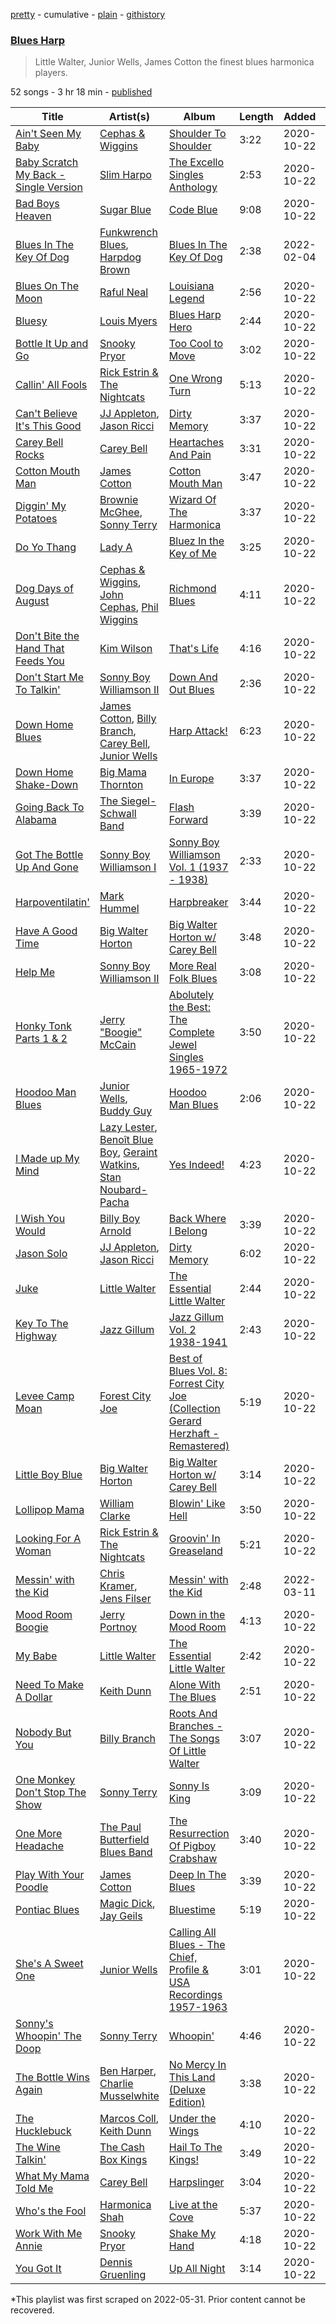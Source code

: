 [pretty](/playlists/pretty/37i9dQZF1DWVKE4YNKbqtI.md) - cumulative - [plain](/playlists/plain/37i9dQZF1DWVKE4YNKbqtI) - [githistory](https://github.githistory.xyz/mackorone/spotify-playlist-archive/blob/main/playlists/plain/37i9dQZF1DWVKE4YNKbqtI)

### [Blues Harp](https://open.spotify.com/playlist/37i9dQZF1DWVKE4YNKbqtI)

> Little Walter, Junior Wells, James Cotton the finest blues harmonica players.

52 songs - 3 hr 18 min - [published](https://open.spotify.com/playlist/4kNNQVrlqV3Y0E9htm7KB4)

| Title | Artist(s) | Album | Length | Added | Removed |
|---|---|---|---|---|---|
| [Ain't Seen My Baby](https://open.spotify.com/track/5r1gF2DneZC8pBL86SDarK) | [Cephas & Wiggins](https://open.spotify.com/artist/40MbAfRt1y7QdeGSkSp4pF) | [Shoulder To Shoulder](https://open.spotify.com/album/6mHbgI7rA71VIDAgy2z1YV) | 3:22 | 2020-10-22 |  |
| [Baby Scratch My Back \- Single Version](https://open.spotify.com/track/4BbLz6pVP5oXl2plR7HLMZ) | [Slim Harpo](https://open.spotify.com/artist/36hwOoNPgnsKnhoMBYpJrJ) | [The Excello Singles Anthology](https://open.spotify.com/album/38mE82CkxuGVkZ2yN1sGGi) | 2:53 | 2020-10-22 |  |
| [Bad Boys Heaven](https://open.spotify.com/track/4xfJSNaQN5eRUL78mor3nj) | [Sugar Blue](https://open.spotify.com/artist/3HojqGF4FshKki7Ku6gPqE) | [Code Blue](https://open.spotify.com/album/6MEW2dr1ze84kOgFtPi4uD) | 9:08 | 2020-10-22 |  |
| [Blues In The Key Of Dog](https://open.spotify.com/track/6KU56NCsoOh4vxvpAPeuhV) | [Funkwrench Blues](https://open.spotify.com/artist/1HefbPVFSMuXvPsE9EL1fs), [Harpdog Brown](https://open.spotify.com/artist/2nJHCfpWZHce3Db9zKarwP) | [Blues In The Key Of Dog](https://open.spotify.com/album/6Q0cslUkzLhgvj8BU2Xq0u) | 2:38 | 2022-02-04 |  |
| [Blues On The Moon](https://open.spotify.com/track/1xDHpQuobDjDTs0bS3mETv) | [Raful Neal](https://open.spotify.com/artist/5zdiBKXtaX96hNNCEnP5f0) | [Louisiana Legend](https://open.spotify.com/album/4s0G9NIPxGreWN5IiliCEa) | 2:56 | 2020-10-22 |  |
| [Bluesy](https://open.spotify.com/track/078lhMIegYPNI58tyFn6o8) | [Louis Myers](https://open.spotify.com/artist/2MHJe9H2p09aSHJm7yrwNh) | [Blues Harp Hero](https://open.spotify.com/album/5lkj3Xw9Xw5VUY38BvTmXL) | 2:44 | 2020-10-22 |  |
| [Bottle It Up and Go](https://open.spotify.com/track/5eHeHvy9wdvATbd7Wj4R8T) | [Snooky Pryor](https://open.spotify.com/artist/2mGsLcgVJSfpUTgrMuPxt3) | [Too Cool to Move](https://open.spotify.com/album/62xvQ20A7TCjo2ZeafeuJx) | 3:02 | 2020-10-22 |  |
| [Callin' All Fools](https://open.spotify.com/track/43J5N4yyxOSCrTZ9PD7dpF) | [Rick Estrin & The Nightcats](https://open.spotify.com/artist/0uo6ltSYsMbp4go8nPQ80U) | [One Wrong Turn](https://open.spotify.com/album/4cJ6p2UKcmZwOSHppR4CXl) | 5:13 | 2020-10-22 |  |
| [Can't Believe It's This Good](https://open.spotify.com/track/32HudsU4xtWFuNWnmb6XPe) | [JJ Appleton](https://open.spotify.com/artist/5c2q4cX88ZOW2uVL47EKwE), [Jason Ricci](https://open.spotify.com/artist/7EV8gsN4cvguOI67kcnYAN) | [Dirty Memory](https://open.spotify.com/album/2UXZqPLmcmB6aa9T8AJFxn) | 3:37 | 2020-10-22 |  |
| [Carey Bell Rocks](https://open.spotify.com/track/0vZun5MdpB8oEjq2Ekw4K9) | [Carey Bell](https://open.spotify.com/artist/7wcrtrCODZkNbpq1ZYABxs) | [Heartaches And Pain](https://open.spotify.com/album/7hmhwWISoILoobUdovmoxC) | 3:31 | 2020-10-22 |  |
| [Cotton Mouth Man](https://open.spotify.com/track/05OUC91VXFLsMddV7yKaZC) | [James Cotton](https://open.spotify.com/artist/6mY93oNfUaUwZq67yn3R8k) | [Cotton Mouth Man](https://open.spotify.com/album/6U2Fh67Pk4hme1KoSJlrdS) | 3:47 | 2020-10-22 |  |
| [Diggin' My Potatoes](https://open.spotify.com/track/7vsJLJHAYHRmovTbRTgRFx) | [Brownie McGhee](https://open.spotify.com/artist/3qXzj7WzBV3kwy1yEV1RcC), [Sonny Terry](https://open.spotify.com/artist/66hQFpsfaFzK8UbsQofCGv) | [Wizard Of The Harmonica](https://open.spotify.com/album/5lDFjfrldTB4HSFWkDYUBw) | 3:37 | 2020-10-22 |  |
| [Do Yo Thang](https://open.spotify.com/track/0DqKUOuX1yVd3H7evlHDkA) | [Lady A](https://open.spotify.com/artist/2nlAGNTrkx2kGJBiIVPDtK) | [Bluez In the Key of Me](https://open.spotify.com/album/6UNgjmue8Up5u72duFsvT9) | 3:25 | 2020-10-22 | 2022-06-20 |
| [Dog Days of August](https://open.spotify.com/track/5gOxdOaXlIVrM0mlOEJ3hZ) | [Cephas & Wiggins](https://open.spotify.com/artist/40MbAfRt1y7QdeGSkSp4pF), [John Cephas](https://open.spotify.com/artist/39gMpw4vsyl8CLCW6OZx97), [Phil Wiggins](https://open.spotify.com/artist/454ZmfE5h5JeoCksBvEymQ) | [Richmond Blues](https://open.spotify.com/album/3diP0MKxncGd7wi8ZMASFZ) | 4:11 | 2020-10-22 |  |
| [Don't Bite the Hand That Feeds You](https://open.spotify.com/track/0Gjw2bx2khjm0OueuMFBKL) | [Kim Wilson](https://open.spotify.com/artist/3LkeAX21Tyb0t1CCAP5aq3) | [That's Life](https://open.spotify.com/album/5M8gkXa4AULN9NESM0a4Ii) | 4:16 | 2020-10-22 |  |
| [Don't Start Me To Talkin'](https://open.spotify.com/track/1f9FEeBWZkuT4ItJZwsJ2l) | [Sonny Boy Williamson II](https://open.spotify.com/artist/69VgCcXFV59QuQWEXSTxfK) | [Down And Out Blues](https://open.spotify.com/album/6uhJ93exe9enyJnV3jgyLO) | 2:36 | 2020-10-22 |  |
| [Down Home Blues](https://open.spotify.com/track/3OHj5SY6j7Ftmfa7qZJWoa) | [James Cotton](https://open.spotify.com/artist/6mY93oNfUaUwZq67yn3R8k), [Billy Branch](https://open.spotify.com/artist/5cUazMvxcAPELFif0BGn2t), [Carey Bell](https://open.spotify.com/artist/7wcrtrCODZkNbpq1ZYABxs), [Junior Wells](https://open.spotify.com/artist/78CBFzwo7wwNaaTYVP5btK) | [Harp Attack!](https://open.spotify.com/album/1zivuph8N0dHpL4k0SA94b) | 6:23 | 2020-10-22 |  |
| [Down Home Shake\-Down](https://open.spotify.com/track/6QDIT5BB8mJDa1EBjeFL1y) | [Big Mama Thornton](https://open.spotify.com/artist/6bR0cgMtkCVpm0I5yrDNzO) | [In Europe](https://open.spotify.com/album/4GKo7UgPccJMRAm4ljs8Tz) | 3:37 | 2020-10-22 |  |
| [Going Back To Alabama](https://open.spotify.com/track/2qV360qyQrQllFZFzZunXr) | [The Siegel\-Schwall Band](https://open.spotify.com/artist/09y7wEuZOxZyYi8suU6NEo) | [Flash Forward](https://open.spotify.com/album/0cOiCxvkM6EEF9gRKrX2Fv) | 3:39 | 2020-10-22 |  |
| [Got The Bottle Up And Gone](https://open.spotify.com/track/1a8JNXclpuzv9Rx8KxBbIO) | [Sonny Boy Williamson I](https://open.spotify.com/artist/1qxTNsrSi4fNXVO0sbMsl4) | [Sonny Boy Williamson Vol\. 1 \(1937 \- 1938\)](https://open.spotify.com/album/7FJtjm0Fhd7q8n4JkA290L) | 2:33 | 2020-10-22 |  |
| [Harpoventilatin'](https://open.spotify.com/track/0hMR8CTSJLrRjOgoE7apDR) | [Mark Hummel](https://open.spotify.com/artist/6tThEAJKUsHlj0ALfRObEP) | [Harpbreaker](https://open.spotify.com/album/0HGQj36FzCKitSWq3jy2lX) | 3:44 | 2020-10-22 | 2022-06-21 |
| [Have A Good Time](https://open.spotify.com/track/0xfzxjWLAsAZB0KC1juVUZ) | [Big Walter Horton](https://open.spotify.com/artist/7ApWhtmpJkPyd5WjwDdDfX) | [Big Walter Horton w/ Carey Bell](https://open.spotify.com/album/0u6qeEym4B0JLaVZrw4Ih5) | 3:48 | 2020-10-22 |  |
| [Help Me](https://open.spotify.com/track/5bC6ONDsL88snGN6QasjZH) | [Sonny Boy Williamson II](https://open.spotify.com/artist/69VgCcXFV59QuQWEXSTxfK) | [More Real Folk Blues](https://open.spotify.com/album/5KTyzShPViB2hPWgzkCunV) | 3:08 | 2020-10-22 |  |
| [Honky Tonk Parts 1 & 2](https://open.spotify.com/track/4PDT7WnrEhcUB83qyY6JG0) | [Jerry "Boogie" McCain](https://open.spotify.com/artist/1sR4V8FLHoKLtkA68DP7do) | [Abolutely the Best: The Complete Jewel Singles 1965\-1972](https://open.spotify.com/album/4Vp7gTydgX0GiYyYOeJ3mJ) | 3:50 | 2020-10-22 |  |
| [Hoodoo Man Blues](https://open.spotify.com/track/7dVUGBGYrYBJakUw1JKhrq) | [Junior Wells](https://open.spotify.com/artist/78CBFzwo7wwNaaTYVP5btK), [Buddy Guy](https://open.spotify.com/artist/2gCsNOpiBaMNh20jQ5prf0) | [Hoodoo Man Blues](https://open.spotify.com/album/6whq5Ok1wCTlrXRNyzDSJ4) | 2:06 | 2020-10-22 |  |
| [I Made up My Mind](https://open.spotify.com/track/54qghaS3KbBLgRU0ZqG2Cp) | [Lazy Lester](https://open.spotify.com/artist/72D581Szg2z107f9qlLvjV), [Benoît Blue Boy](https://open.spotify.com/artist/0NCwZBIwZZZTSWfhObCMCe), [Geraint Watkins](https://open.spotify.com/artist/1q4Jwdw6XRbsIOYBJ830Nq), [Stan Noubard\-Pacha](https://open.spotify.com/artist/1JdDlEBYb2q2zCWzxwnQNq) | [Yes Indeed!](https://open.spotify.com/album/4J6di1aiCKkuEICrbCIfRi) | 4:23 | 2020-10-22 |  |
| [I Wish You Would](https://open.spotify.com/track/6YSJ7rgjRiO3glbDJrBZR3) | [Billy Boy Arnold](https://open.spotify.com/artist/16vIA3JDwbJiQugWKimd2o) | [Back Where I Belong](https://open.spotify.com/album/59auu3dHE34dRuCajZ2Kd2) | 3:39 | 2020-10-22 |  |
| [Jason Solo](https://open.spotify.com/track/0KVqA1NoDClaWnKkqQV8wP) | [JJ Appleton](https://open.spotify.com/artist/5c2q4cX88ZOW2uVL47EKwE), [Jason Ricci](https://open.spotify.com/artist/7EV8gsN4cvguOI67kcnYAN) | [Dirty Memory](https://open.spotify.com/album/2UXZqPLmcmB6aa9T8AJFxn) | 6:02 | 2020-10-22 |  |
| [Juke](https://open.spotify.com/track/57W5o6ojTFtydDMZ0mDDB3) | [Little Walter](https://open.spotify.com/artist/22JuR9OeENcP54XN5TlNWS) | [The Essential Little Walter](https://open.spotify.com/album/2Y2oBBKe7dnNGJrf6HAGBc) | 2:44 | 2020-10-22 |  |
| [Key To The Highway](https://open.spotify.com/track/4wGcFx9voRJ51U989ty9wp) | [Jazz Gillum](https://open.spotify.com/artist/6GFrr6eHPyDtqguamN8vLg) | [Jazz Gillum Vol\. 2 1938\-1941](https://open.spotify.com/album/6wY2gJuBm2BMJHpD1svDN6) | 2:43 | 2020-10-22 |  |
| [Levee Camp Moan](https://open.spotify.com/track/5P3AlDI4rXsBxU4YC3rkL2) | [Forest City Joe](https://open.spotify.com/artist/4lrsWNPzvfhQioDHFarekQ) | [Best of Blues Vol\. 8: Forrest City Joe \(Collection Gerard Herzhaft \- Remastered\)](https://open.spotify.com/album/75TS3pJaEN702DolImKo8K) | 5:19 | 2020-10-22 |  |
| [Little Boy Blue](https://open.spotify.com/track/6hJqobCBH4TqF6Q9SjuOYY) | [Big Walter Horton](https://open.spotify.com/artist/7ApWhtmpJkPyd5WjwDdDfX) | [Big Walter Horton w/ Carey Bell](https://open.spotify.com/album/0u6qeEym4B0JLaVZrw4Ih5) | 3:14 | 2020-10-22 |  |
| [Lollipop Mama](https://open.spotify.com/track/74iOextZ9kGlKLJomjh1BH) | [William Clarke](https://open.spotify.com/artist/2eECVTTCHnDwsBirJPiDke) | [Blowin' Like Hell](https://open.spotify.com/album/6V9vz3rCyZg93CIaALPizp) | 3:50 | 2020-10-22 |  |
| [Looking For A Woman](https://open.spotify.com/track/6JuJtd8K0jpEejEBJBitlA) | [Rick Estrin & The Nightcats](https://open.spotify.com/artist/0uo6ltSYsMbp4go8nPQ80U) | [Groovin' In Greaseland](https://open.spotify.com/album/3fZLjidk1UlpKM9Kw5NWSh) | 5:21 | 2020-10-22 |  |
| [Messin' with the Kid](https://open.spotify.com/track/60HxANx85mPaaw7OT4tU0n) | [Chris Kramer](https://open.spotify.com/artist/7w3T4vxCmCgARMHf4gyGNZ), [Jens Filser](https://open.spotify.com/artist/5a74UdzcXf4bEDpWYVGAtp) | [Messin' with the Kid](https://open.spotify.com/album/6NhNtQu8oQBfrw4HuBnptb) | 2:48 | 2022-03-11 |  |
| [Mood Room Boogie](https://open.spotify.com/track/71Vue1WdbaB8aP79Nmhd76) | [Jerry Portnoy](https://open.spotify.com/artist/6VJN1UE84B6UkKQw0t93BU) | [Down in the Mood Room](https://open.spotify.com/album/1jJumcgFYNfC07qBagJwKL) | 4:13 | 2020-10-22 |  |
| [My Babe](https://open.spotify.com/track/4KMXlzvtC8xjLseDqDjpeU) | [Little Walter](https://open.spotify.com/artist/22JuR9OeENcP54XN5TlNWS) | [The Essential Little Walter](https://open.spotify.com/album/2Y2oBBKe7dnNGJrf6HAGBc) | 2:42 | 2020-10-22 |  |
| [Need To Make A Dollar](https://open.spotify.com/track/6BIpLmms6hIdSFI3GNTw8J) | [Keith Dunn](https://open.spotify.com/artist/122e3natoyt3KVWHoSxBKL) | [Alone With The Blues](https://open.spotify.com/album/3BhmnjO4QezeG8TVE6dRfJ) | 2:51 | 2020-10-22 |  |
| [Nobody But You](https://open.spotify.com/track/4ASjWJnPks6GVzNH41Z37Y) | [Billy Branch](https://open.spotify.com/artist/5cUazMvxcAPELFif0BGn2t) | [Roots And Branches \- The Songs Of Little Walter](https://open.spotify.com/album/3MHdul04DePzuVe9iW9vBz) | 3:07 | 2020-10-22 |  |
| [One Monkey Don't Stop The Show](https://open.spotify.com/track/2S4f3cNofjA6pQNWQHcSM3) | [Sonny Terry](https://open.spotify.com/artist/66hQFpsfaFzK8UbsQofCGv) | [Sonny Is King](https://open.spotify.com/album/4ewWMXqCejyno0okSIOVnd) | 3:09 | 2020-10-22 |  |
| [One More Headache](https://open.spotify.com/track/5uPWILEXkNy1D0MJzi9ByM) | [The Paul Butterfield Blues Band](https://open.spotify.com/artist/6kz7WuPaUa4QVreP27I33i) | [The Resurrection Of Pigboy Crabshaw](https://open.spotify.com/album/5nEOJtjR1clDZQZwAlA7Qs) | 3:40 | 2020-10-22 |  |
| [Play With Your Poodle](https://open.spotify.com/track/3HR1zeLxoPmGuFD8Qxu0Jq) | [James Cotton](https://open.spotify.com/artist/6mY93oNfUaUwZq67yn3R8k) | [Deep In The Blues](https://open.spotify.com/album/1oH2NSqTzggdoVlUcUxLvU) | 3:39 | 2020-10-22 |  |
| [Pontiac Blues](https://open.spotify.com/track/7tmwXdsYe2tfm0HCNXQCNT) | [Magic Dick](https://open.spotify.com/artist/1yGvrxUBauXDFNMY14v2xh), [Jay Geils](https://open.spotify.com/artist/1UgjeijAwImO8WTt2WSum0) | [Bluestime](https://open.spotify.com/album/1ZqrooRcmaGlmQptJRKuxu) | 5:19 | 2020-10-22 |  |
| [She's A Sweet One](https://open.spotify.com/track/2Cg3GUkhjX96nO4p2WRlIa) | [Junior Wells](https://open.spotify.com/artist/78CBFzwo7wwNaaTYVP5btK) | [Calling All Blues \- The Chief, Profile & USA Recordings 1957\-1963](https://open.spotify.com/album/3WqFy7VvZvKmyFRGgAp6WZ) | 3:01 | 2020-10-22 |  |
| [Sonny's Whoopin' The Doop](https://open.spotify.com/track/02wSjRFlHrFpT5rR3unujA) | [Sonny Terry](https://open.spotify.com/artist/66hQFpsfaFzK8UbsQofCGv) | [Whoopin'](https://open.spotify.com/album/19E1GeE3yusSI3NGYUVNSb) | 4:46 | 2020-10-22 |  |
| [The Bottle Wins Again](https://open.spotify.com/track/7c2FB64ULKN97mjU5wvIyQ) | [Ben Harper](https://open.spotify.com/artist/45lorWzrKLxfKlWpV7r9CN), [Charlie Musselwhite](https://open.spotify.com/artist/4NikxGoDm5LGVYAHj0Euoc) | [No Mercy In This Land \(Deluxe Edition\)](https://open.spotify.com/album/6iwWWapZi9KtLsdfoGG3X4) | 3:38 | 2020-10-22 |  |
| [The Hucklebuck](https://open.spotify.com/track/3HaAIm8CuHSdxxdbv14JkG) | [Marcos Coll](https://open.spotify.com/artist/5mKLyd8tTJxeMvsNXhiHrV), [Keith Dunn](https://open.spotify.com/artist/122e3natoyt3KVWHoSxBKL) | [Under the Wings](https://open.spotify.com/album/3TpFzGrkx7auCFdstsj2fL) | 4:10 | 2020-10-22 |  |
| [The Wine Talkin'](https://open.spotify.com/track/4jwpFbAnl9e5fsMbhVZgjV) | [The Cash Box Kings](https://open.spotify.com/artist/05eG6kRq0vo8hfQxW2sh8c) | [Hail To The Kings!](https://open.spotify.com/album/6c78ccr3oXB3tYLtW8PrRA) | 3:49 | 2020-10-22 |  |
| [What My Mama Told Me](https://open.spotify.com/track/7HLVfPFYRba4she3c0qIAp) | [Carey Bell](https://open.spotify.com/artist/7wcrtrCODZkNbpq1ZYABxs) | [Harpslinger](https://open.spotify.com/album/324FrIkjqOJ7rwTS4vGarw) | 3:04 | 2020-10-22 |  |
| [Who's the Fool](https://open.spotify.com/track/6zIZH6unxpNPpOMLFEciiZ) | [Harmonica Shah](https://open.spotify.com/artist/7GtbrsY4LuBDQQO518vwtR) | [Live at the Cove](https://open.spotify.com/album/4ZrX2ckehiYbVGOSBNqbpF) | 5:37 | 2020-10-22 |  |
| [Work With Me Annie](https://open.spotify.com/track/75ZXx6ysguj5afBRtZ8tGR) | [Snooky Pryor](https://open.spotify.com/artist/2mGsLcgVJSfpUTgrMuPxt3) | [Shake My Hand](https://open.spotify.com/album/0FqH7CwavZR5SGVq76HCPm) | 4:18 | 2020-10-22 |  |
| [You Got It](https://open.spotify.com/track/2RnKaMIWn5HQgkg0wghuir) | [Dennis Gruenling](https://open.spotify.com/artist/56M0TPfeix1WjBuylxkVeG) | [Up All Night](https://open.spotify.com/album/3agi8buLixKwrmVNiKPHGN) | 3:14 | 2020-10-22 |  |

\*This playlist was first scraped on 2022-05-31. Prior content cannot be recovered.
